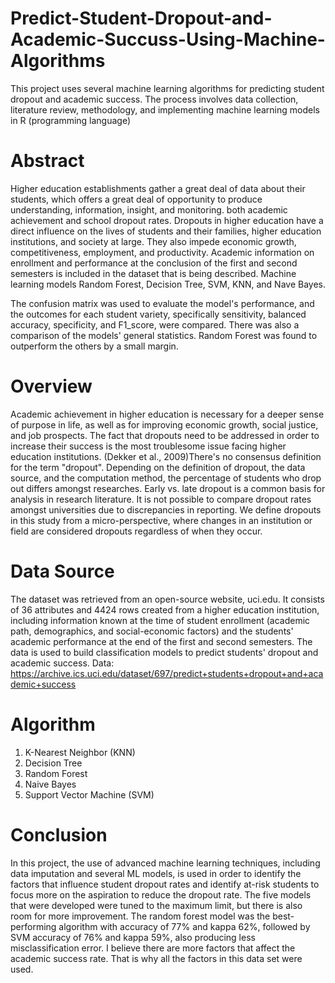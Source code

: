 # Predict-Student-Dropout-and-Academic-Succuss-Using-Machine-Algorithms
This project uses several machine learning algorithms for predicting student dropout and academic success. The process involves data collection, literature review, methodology, and implementing machine learning models in R (programming language)

# Abstract
Higher education establishments gather a great deal of data about their students, which offers a great deal of opportunity to produce understanding, information, insight, and monitoring. both academic achievement and school dropout rates. Dropouts in higher education have a direct influence on the lives of students and their families, higher education institutions, and society at large. They also impede economic growth, competitiveness, employment, and productivity. Academic information on enrollment and performance at the conclusion of the first and second semesters is included in the dataset that is being described. Machine learning models Random Forest, Decision Tree, SVM, KNN, and Nave Bayes.

The confusion matrix was used to evaluate the model's performance, and the outcomes for each student variety, specifically sensitivity, balanced accuracy, specificity, and F1_score, were compared. There was also a comparison of the models' general statistics. Random Forest was found to outperform the others by a small margin.

# Overview

Academic achievement in higher education is necessary for a deeper sense of purpose in life, as well as for improving economic growth, social justice, and job prospects. The fact that dropouts need to be addressed in order to increase their success is the most troublesome issue facing higher education institutions. (Dekker et al., 2009)There's no consensus definition for the term "dropout". Depending on the definition of dropout, the data source, and the computation method, the percentage of students who drop out differs amongst researches. Early vs. late dropout is a common basis for analysis in research literature. It is not possible to compare dropout rates amongst universities due to discrepancies in reporting. We define dropouts in this study from a micro-perspective, where changes in an institution or field are considered dropouts regardless of when they occur.

# Data Source

The dataset was retrieved from an open-source website, uci.edu. It consists of 36 attributes and 4424 rows created from a higher education institution, including information known at the time of student enrollment (academic path, demographics, and social-economic factors) and the students' academic performance at the end of the first and second semesters. The data is used to build classification models to predict students' dropout and academic success.
Data: https://archive.ics.uci.edu/dataset/697/predict+students+dropout+and+academic+success

# Algorithm 
1. K-Nearest Neighbor (KNN)
2. Decision Tree 
3. Random Forest
4. Naive Bayes
5. Support Vector Machine (SVM)

# Conclusion

In this project, the use of advanced machine learning techniques, including data imputation and several ML models, is used in order to identify the factors that influence student dropout rates and identify at-risk students to focus more on the aspiration to reduce the dropout rate. The five models that were developed were tuned to the maximum limit, but there is also room for more improvement. The random forest model was the best-performing algorithm with accuracy of 77% and kappa 62%, followed by SVM accuracy of 76% and kappa 59%, also producing less misclassification error. I believe there are more factors that affect the academic success rate. That is why all the factors in this data set were used.

